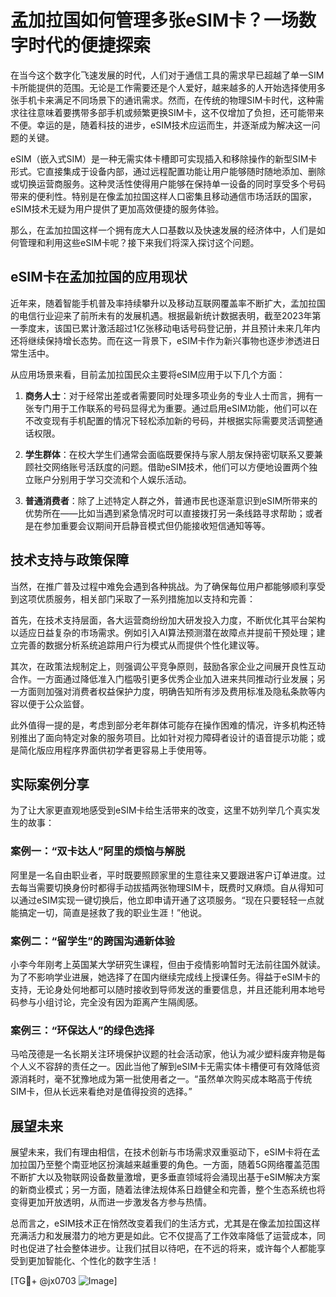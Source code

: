 # 孟加拉国如何管理多张eSIM卡？一场数字时代的便捷探索

在当今这个数字化飞速发展的时代，人们对于通信工具的需求早已超越了单一SIM卡所能提供的范围。无论是工作需要还是个人爱好，越来越多的人开始选择使用多张手机卡来满足不同场景下的通讯需求。然而，在传统的物理SIM卡时代，这种需求往往意味着要携带多部手机或频繁更换SIM卡，这不仅增加了负担，还可能带来不便。幸运的是，随着科技的进步，eSIM技术应运而生，并逐渐成为解决这一问题的关键。

eSIM（嵌入式SIM）是一种无需实体卡槽即可实现插入和移除操作的新型SIM卡形式。它直接集成于设备内部，通过远程配置功能让用户能够随时随地添加、删除或切换运营商服务。这种灵活性使得用户能够在保持单一设备的同时享受多个号码带来的便利性。特别是在像孟加拉国这样人口密集且移动通信市场活跃的国家，eSIM技术无疑为用户提供了更加高效便捷的服务体验。

那么，在孟加拉国这样一个拥有庞大人口基数以及快速发展的经济体中，人们是如何管理和利用这些eSIM卡呢？接下来我们将深入探讨这个问题。

## eSIM卡在孟加拉国的应用现状

近年来，随着智能手机普及率持续攀升以及移动互联网覆盖率不断扩大，孟加拉国的电信行业迎来了前所未有的发展机遇。根据最新统计数据表明，截至2023年第一季度末，该国已累计激活超过1亿张移动电话号码登记册，并且预计未来几年内还将继续保持增长态势。而在这一背景下，eSIM卡作为新兴事物也逐步渗透进日常生活中。

从应用场景来看，目前孟加拉国民众主要将eSIM应用于以下几个方面：

1. **商务人士**：对于经常出差或者需要同时处理多项业务的专业人士而言，拥有一张专门用于工作联系的号码显得尤为重要。通过启用eSIM功能，他们可以在不改变现有手机配置的情况下轻松添加新的号码，并根据实际需要灵活调整通话权限。

2. **学生群体**：在校大学生们通常会面临既要保持与家人朋友保持密切联系又要兼顾社交网络账号活跃度的问题。借助eSIM技术，他们可以方便地设置两个独立账户分别用于学习交流和个人娱乐活动。

3. **普通消费者**：除了上述特定人群之外，普通市民也逐渐意识到eSIM所带来的优势所在——比如当遇到紧急情况时可以直接拨打另一条线路寻求帮助；或者是在参加重要会议期间开启静音模式但仍能接收短信通知等等。

## 技术支持与政策保障

当然，在推广普及过程中难免会遇到各种挑战。为了确保每位用户都能够顺利享受到这项优质服务，相关部门采取了一系列措施加以支持和完善：

首先，在技术支持层面，各大运营商纷纷加大研发投入力度，不断优化其平台架构以适应日益复杂的市场需求。例如引入AI算法预测潜在故障点并提前干预处理；建立完善的数据分析系统追踪用户行为模式从而提供个性化建议等。

其次，在政策法规制定上，则强调公平竞争原则，鼓励各家企业之间展开良性互动合作。一方面通过降低准入门槛吸引更多优秀企业加入进来共同推动行业发展；另一方面则加强对消费者权益保护力度，明确告知所有涉及费用标准及隐私条款等内容以便于公众监督。

此外值得一提的是，考虑到部分老年群体可能存在操作困难的情况，许多机构还特别推出了面向特定对象的服务项目。比如针对视力障碍者设计的语音提示功能；或是简化版应用程序界面供初学者更容易上手使用等。

## 实际案例分享

为了让大家更直观地感受到eSIM卡给生活带来的改变，这里不妨列举几个真实发生的故事：

### 案例一：“双卡达人”阿里的烦恼与解脱

阿里是一名自由职业者，平时既要照顾家里的生意往来又要跟进客户订单进度。过去每当需要切换身份时都得手动拔插两张物理SIM卡，既费时又麻烦。自从得知可以通过eSIM实现一键切换后，他立即申请开通了这项服务。“现在只要轻轻一点就能搞定一切，简直是拯救了我的职业生涯！”他说。

### 案例二：“留学生”的跨国沟通新体验

小李今年刚考上英国某大学研究生课程，但由于疫情影响暂时无法前往国外就读。为了不影响学业进展，她选择了在国内继续完成线上授课任务。得益于eSIM卡的支持，无论身处何地都可以随时接收到导师发送的重要信息，并且还能利用本地号码参与小组讨论，完全没有因为距离产生隔阂感。

### 案例三：“环保达人”的绿色选择

马哈茂德是一名长期关注环境保护议题的社会活动家，他认为减少塑料废弃物是每个人义不容辞的责任之一。因此当他了解到eSIM卡无需实体卡槽便可有效降低资源消耗时，毫不犹豫地成为第一批使用者之一。“虽然单次购买成本略高于传统SIM卡，但从长远来看绝对是值得投资的选择。”

## 展望未来

展望未来，我们有理由相信，在技术创新与市场需求双重驱动下，eSIM卡将在孟加拉国乃至整个南亚地区扮演越来越重要的角色。一方面，随着5G网络覆盖范围不断扩大以及物联网设备数量激增，更多垂直领域将会涌现出基于eSIM解决方案的新商业模式；另一方面，随着法律法规体系日趋健全和完善，整个生态系统也将变得更加开放透明，从而进一步激发各方参与热情。

总而言之，eSIM技术正在悄然改变着我们的生活方式，尤其是在像孟加拉国这样充满活力和发展潜力的地方更是如此。它不仅提高了工作效率降低了运营成本，同时也促进了社会整体进步。让我们拭目以待吧，在不远的将来，或许每个人都能享受到更加智能化、个性化的数字生活！

[TG💪+ @jx0703 ![Image](https://github.com/user-attachments/assets/dbca1d08-cadb-493c-b0ec-ad6f7a83f270)]
